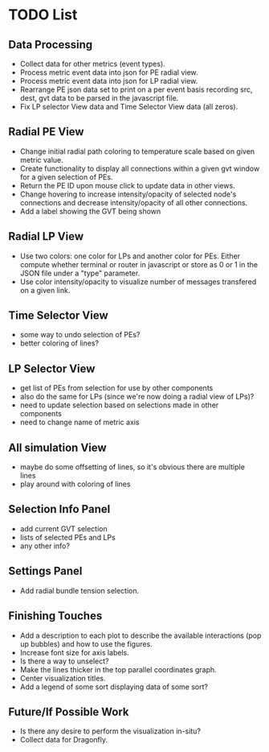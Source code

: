 # TODO List

## Data Processing
* Collect data for other metrics (event types).
* Process metric event data into json for PE radial view.
* Process metric event data into json for LP radial view.
* Rearrange PE json data set to print on a per event basis recording src, dest, gvt data to be parsed in the javascript file.
* Fix LP selector View data and Time Selector View data (all zeros).

## Radial PE View
* Change initial radial path coloring to temperature scale based on given metric value.
* Create functionality to display all connections within a given gvt window for a given selection of PEs.
* Return the PE ID upon mouse click to update data in other views.
* Change hovering to increase intensity/opacity of selected node's connections and decrease intensity/opacity of all other connections.
* Add a label showing the GVT being shown

## Radial LP View
* Use two colors: one color for LPs and another color for PEs. Either compute whether terminal or router in javascript or store as 0 or 1 in the JSON file under a "type" parameter.
* Use color intensity/opacity to visualize number of messages transfered on a given link.

## Time Selector View
* some way to undo selection of PEs?
* better coloring of lines?

## LP Selector View
* get list of PEs from selection for use by other components
* also do the same for LPs (since we're now doing a radial view of LPs)?
* need to update selection based on selections made in other components
* need to change name of metric axis

## All simulation View
* maybe do some offsetting of lines, so it's obvious there are multiple lines
* play around with coloring of lines

## Selection Info Panel
* add current GVT selection
* lists of selected PEs and LPs
* any other info?

## Settings Panel
* Add radial bundle tension selection.

## Finishing Touches
* Add a description to each plot to describe the available interactions (pop up bubbles) and how to use the figures.
* Increase font size for axis labels.
* Is there a way to unselect?
* Make the lines thicker in the top parallel coordinates graph.
* Center visualization titles.
* Add a legend of some sort displaying data of some sort?

## Future/If Possible Work
* Is there any desire to perform the visualization in-situ?
* Collect data for Dragonfly.
